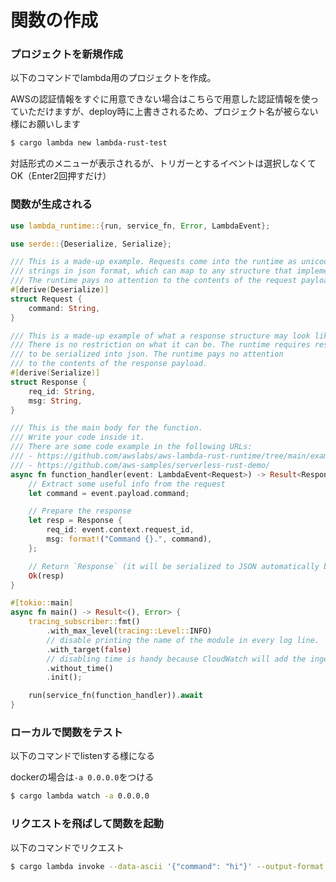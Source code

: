 # 関数の作成
### プロジェクトを新規作成
以下のコマンドでlambda用のプロジェクトを作成。

AWSの認証情報をすぐに用意できない場合はこちらで用意した認証情報を使っていただけますが、deploy時に上書きされるため、プロジェクト名が被らない様にお願いします

```bash
$ cargo lambda new lambda-rust-test
```
対話形式のメニューが表示されるが、トリガーとするイベントは選択しなくてOK（Enter2回押すだけ）

### 関数が生成される

```rust
use lambda_runtime::{run, service_fn, Error, LambdaEvent};

use serde::{Deserialize, Serialize};

/// This is a made-up example. Requests come into the runtime as unicode
/// strings in json format, which can map to any structure that implements `serde::Deserialize`
/// The runtime pays no attention to the contents of the request payload.
#[derive(Deserialize)]
struct Request {
    command: String,
}

/// This is a made-up example of what a response structure may look like.
/// There is no restriction on what it can be. The runtime requires responses
/// to be serialized into json. The runtime pays no attention
/// to the contents of the response payload.
#[derive(Serialize)]
struct Response {
    req_id: String,
    msg: String,
}

/// This is the main body for the function.
/// Write your code inside it.
/// There are some code example in the following URLs:
/// - https://github.com/awslabs/aws-lambda-rust-runtime/tree/main/examples
/// - https://github.com/aws-samples/serverless-rust-demo/
async fn function_handler(event: LambdaEvent<Request>) -> Result<Response, Error> {
    // Extract some useful info from the request
    let command = event.payload.command;

    // Prepare the response
    let resp = Response {
        req_id: event.context.request_id,
        msg: format!("Command {}.", command),
    };

    // Return `Response` (it will be serialized to JSON automatically by the runtime)
    Ok(resp)
}

#[tokio::main]
async fn main() -> Result<(), Error> {
    tracing_subscriber::fmt()
        .with_max_level(tracing::Level::INFO)
        // disable printing the name of the module in every log line.
        .with_target(false)
        // disabling time is handy because CloudWatch will add the ingestion time.
        .without_time()
        .init();

    run(service_fn(function_handler)).await
}
```

### ローカルで関数をテスト
以下のコマンドでlistenする様になる

dockerの場合は`-a 0.0.0.0`をつける

```bash
$ cargo lambda watch -a 0.0.0.0
```

### リクエストを飛ばして関数を起動
以下のコマンドでリクエスト

```bash
$ cargo lambda invoke --data-ascii '{"command": "hi"}' --output-format json
```